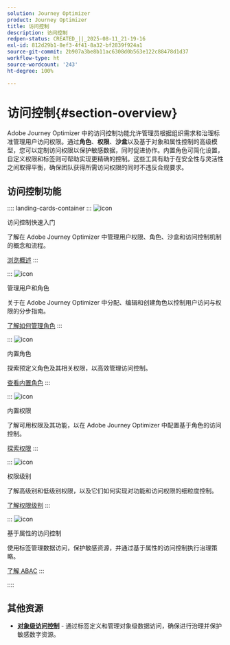 ```yaml
---
solution: Journey Optimizer
product: Journey Optimizer
title: 访问控制
description: 访问控制
redpen-status: CREATED_||_2025-08-11_21-19-16
exl-id: 812d29b1-8ef3-4f41-8a32-bf2839f924a1
source-git-commit: 2b907a3be8b11ac6308d0b563e122c88478d1d37
workflow-type: ht
source-wordcount: '243'
ht-degree: 100%

---
```


# 访问控制{#section-overview}

Adobe Journey Optimizer 中的访问控制功能允许管理员根据组织需求和治理标准管理用户访问权限。通过&#x200B;**角色**、**权限**、**沙盒**&#x200B;以及基于对象和属性控制的高级模型，您可以定制访问权限以保护敏感数据，同时促进协作。内置角色可简化设置，自定义权限和标签则可帮助实现更精确的控制。这些工具有助于在安全性与灵活性之间取得平衡，确保团队获得所需访问权限的同时不违反合规要求。

## 访问控制功能

:::: landing-cards-container
:::
![icon](https://cdn.experienceleague.adobe.com/icons/circle-play.svg?lang=zh-Hans)

访问控制快速入门

了解在 Adobe Journey Optimizer 中管理用户权限、角色、沙盒和访问控制机制的概念和流程。

[浏览概述](../using/administration/permissions-overview.md)
:::

:::
![icon](https://cdn.experienceleague.adobe.com/icons/list-check.svg?lang=zh-Hans)

管理用户和角色

关于在 Adobe Journey Optimizer 中分配、编辑和创建角色以控制用户访问与权限的分步指南。

[了解如何管理角色](../using/administration/permissions.md)
:::

:::
![icon](https://cdn.experienceleague.adobe.com/icons/book.svg?lang=zh-Hans)

内置角色

探索预定义角色及其相关权限，以高效管理访问控制。

[查看内置角色](../using/administration/ootb-product-profiles.md)
:::

:::
![icon](https://cdn.experienceleague.adobe.com/icons/shield-halved.svg?lang=zh-Hans)

内置权限

了解可用权限及其功能，以在 Adobe Journey Optimizer 中配置基于角色的访问控制。

[探索权限](../using/administration/ootb-permissions.md)
:::

:::
![icon](https://cdn.experienceleague.adobe.com/icons/gear.svg?lang=zh-Hans)

权限级别

了解高级别和低级别权限，以及它们如何实现对功能和访问权限的细粒度控制。

[了解权限级别](../using/administration/high-low-permissions.md)
:::

:::
![icon](https://cdn.experienceleague.adobe.com/icons/puzzle-piece.svg?lang=zh-Hans)

基于属性的访问控制

使用标签管理数据访问，保护敏感资源，并通过基于属性的访问控制执行治理策略。

[了解 ABAC](../using/administration/attribute-based-access.md)
:::

::::


## 其他资源

- **[对象级访问控制](../using/administration/object-based-access.md)** - 通过标签定义和管理对象级数据访问，确保进行治理并保护敏感数字资源。
